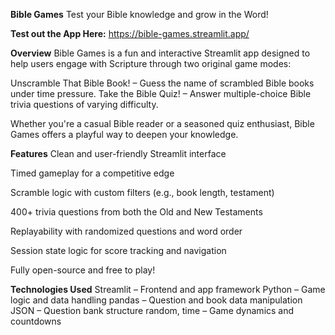 **Bible Games**
Test your Bible knowledge and grow in the Word!

**Test out the App Here:** https://bible-games.streamlit.app/


**Overview**
Bible Games is a fun and interactive Streamlit app designed to help users engage with Scripture through two original game modes:

Unscramble That Bible Book! – Guess the name of scrambled Bible books under time pressure.
Take the Bible Quiz! – Answer multiple-choice Bible trivia questions of varying difficulty.

Whether you're a casual Bible reader or a seasoned quiz enthusiast, Bible Games offers a playful way to deepen your knowledge.

**Features**
Clean and user-friendly Streamlit interface

Timed gameplay for a competitive edge

Scramble logic with custom filters (e.g., book length, testament)

400+ trivia questions from both the Old and New Testaments

Replayability with randomized questions and word order

Session state logic for score tracking and navigation

Fully open-source and free to play!

**Technologies Used**
Streamlit – Frontend and app framework
Python – Game logic and data handling
pandas – Question and book data manipulation
JSON – Question bank structure
random, time – Game dynamics and countdowns
